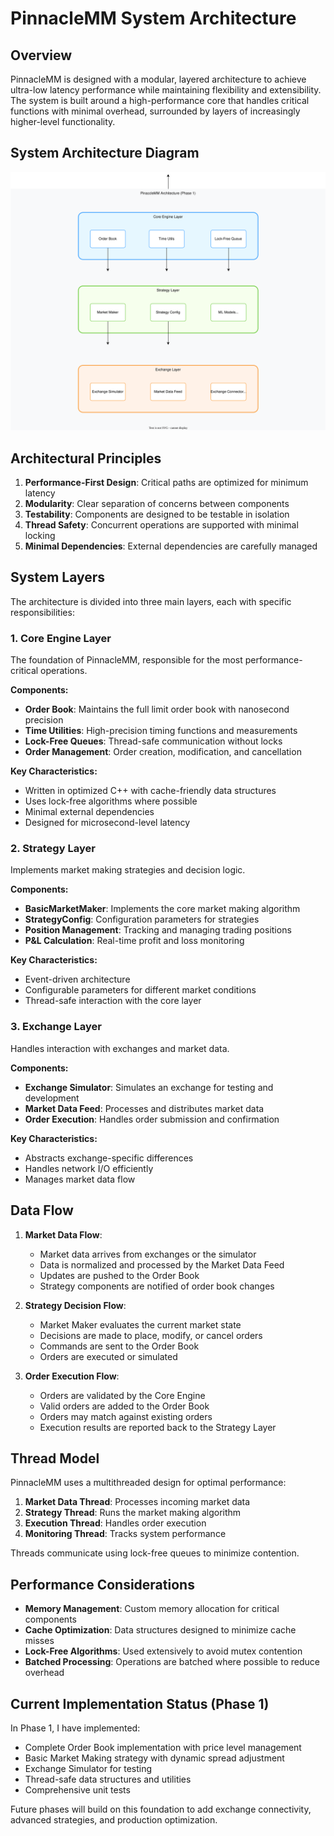 # PinnacleMM System Architecture

## Overview

PinnacleMM is designed with a modular, layered architecture to achieve ultra-low latency performance while maintaining flexibility and extensibility. The system is built around a high-performance core that handles critical functions with minimal overhead, surrounded by layers of increasingly higher-level functionality.

## System Architecture Diagram

![PinnacleMM Architecture Diagram](../architecture/images/phase1.svg)


## Architectural Principles

1. **Performance-First Design**: Critical paths are optimized for minimum latency
2. **Modularity**: Clear separation of concerns between components
3. **Testability**: Components are designed to be testable in isolation
4. **Thread Safety**: Concurrent operations are supported with minimal locking
5. **Minimal Dependencies**: External dependencies are carefully managed

## System Layers

The architecture is divided into three main layers, each with specific responsibilities:

### 1. Core Engine Layer

The foundation of PinnacleMM, responsible for the most performance-critical operations.

**Components:**
- **Order Book**: Maintains the full limit order book with nanosecond precision
- **Time Utilities**: High-precision timing functions and measurements
- **Lock-Free Queues**: Thread-safe communication without locks
- **Order Management**: Order creation, modification, and cancellation

**Key Characteristics:**
- Written in optimized C++ with cache-friendly data structures
- Uses lock-free algorithms where possible
- Minimal external dependencies
- Designed for microsecond-level latency

### 2. Strategy Layer

Implements market making strategies and decision logic.

**Components:**
- **BasicMarketMaker**: Implements the core market making algorithm
- **StrategyConfig**: Configuration parameters for strategies
- **Position Management**: Tracking and managing trading positions
- **P&L Calculation**: Real-time profit and loss monitoring

**Key Characteristics:**
- Event-driven architecture
- Configurable parameters for different market conditions
- Thread-safe interaction with the core layer

### 3. Exchange Layer

Handles interaction with exchanges and market data.

**Components:**
- **Exchange Simulator**: Simulates an exchange for testing and development
- **Market Data Feed**: Processes and distributes market data
- **Order Execution**: Handles order submission and confirmation

**Key Characteristics:**
- Abstracts exchange-specific differences
- Handles network I/O efficiently
- Manages market data flow

## Data Flow

1. **Market Data Flow**:
   - Market data arrives from exchanges or the simulator
   - Data is normalized and processed by the Market Data Feed
   - Updates are pushed to the Order Book
   - Strategy components are notified of order book changes

2. **Strategy Decision Flow**:
   - Market Maker evaluates the current market state
   - Decisions are made to place, modify, or cancel orders
   - Commands are sent to the Order Book
   - Orders are executed or simulated

3. **Order Execution Flow**:
   - Orders are validated by the Core Engine
   - Valid orders are added to the Order Book
   - Orders may match against existing orders
   - Execution results are reported back to the Strategy Layer

## Thread Model

PinnacleMM uses a multithreaded design for optimal performance:

1. **Market Data Thread**: Processes incoming market data
2. **Strategy Thread**: Runs the market making algorithm
3. **Execution Thread**: Handles order execution
4. **Monitoring Thread**: Tracks system performance

Threads communicate using lock-free queues to minimize contention.

## Performance Considerations

- **Memory Management**: Custom memory allocation for critical components
- **Cache Optimization**: Data structures designed to minimize cache misses
- **Lock-Free Algorithms**: Used extensively to avoid mutex contention
- **Batched Processing**: Operations are batched where possible to reduce overhead

## Current Implementation Status (Phase 1)

In Phase 1, I have implemented:

- Complete Order Book implementation with price level management
- Basic Market Making strategy with dynamic spread adjustment
- Exchange Simulator for testing
- Thread-safe data structures and utilities
- Comprehensive unit tests

Future phases will build on this foundation to add exchange connectivity, advanced strategies, and production optimization.